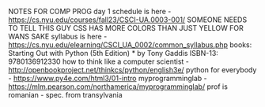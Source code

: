 NOTES FOR COMP PROG
	day 1
		schedule is here - https://cs.nyu.edu/courses/fall23/CSCI-UA.0003-001/
			SOMEONE NEEDS TO TELL THIS GUY CSS HAS MORE COLORS THAN JUST YELLOW	FOR WANS SAKE
		syllabus is here - https://cs.nyu.edu/elearning/CSCI_UA_0002/common_syllabus.php
		books:
			Starting Out with Python (5th Edition) * by Tony Gaddis ISBN-13: 9780136912330
			how to think like a computer scientist - http://openbookproject.net/thinkcs/python/english3e/
			python for everybody - https://www.py4e.com/html3/01-intro
			myprogramminglab - https://mlm.pearson.com/northamerica/myprogramminglab/
		prof is romanian - spec. from transylvania
		